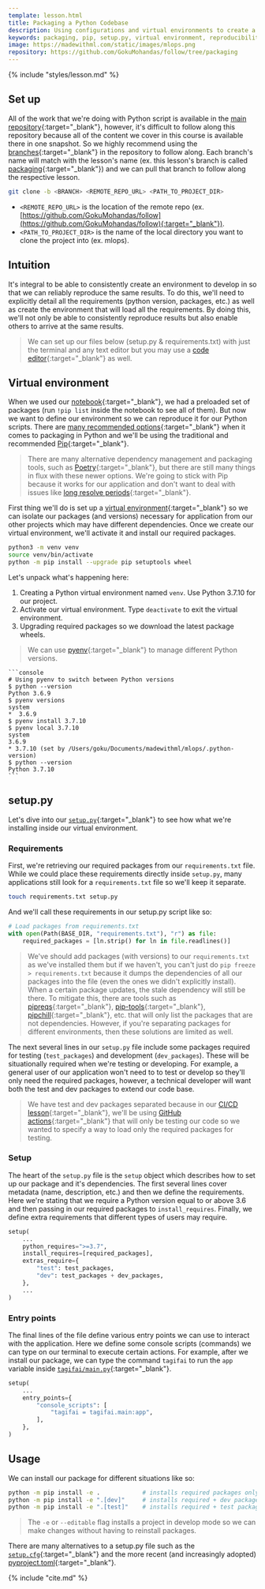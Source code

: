 ```yaml
---
template: lesson.html
title: Packaging a Python Codebase
description: Using configurations and virtual environments to create a setting for reproducing results.
keywords: packaging, pip, setup.py, virtual environment, reproducibility, mlops, applied ml, machine learning, ml in production, machine learning in production, applied machine learning
image: https://madewithml.com/static/images/mlops.png
repository: https://github.com/GokuMohandas/follow/tree/packaging
---
```


{% include "styles/lesson.md" %}

## Set up

All of the work that we're doing with Python script is available in the [main repository](https://github.com/GokuMohandas/MLOps){:target="_blank"}, however, it's difficult to follow along this repository because all of the content we cover in this course is available there in one snapshot. So we highly recommend using the [branches](https://github.com/GokuMohandas/follow/branches){:target="_blank"} in the repository to follow along. Each branch's name will match with the lesson's name (ex. this lesson's branch is called [packaging](https://github.com/GokuMohandas/follow/tree/packaging){:target="_blank"}) and we can pull that branch to follow along the respective lesson.

```bash
git clone -b <BRANCH> <REMOTE_REPO_URL> <PATH_TO_PROJECT_DIR>
```

- `<REMOTE_REPO_URL>` is the location of the remote repo (ex. [https://github.com/GokuMohandas/follow](https://github.com/GokuMohandas/follow){:target="_blank"}).
- `<PATH_TO_PROJECT_DIR>` is the name of the local directory you want to clone the project into (ex. mlops).

## Intuition

It's integral to be able to consistently create an environment to develop in so that we can reliably reproduce the same results. To do this, we'll need to explicitly detail all the requirements (python version, packages, etc.) as well as create the environment that will load all the requirements. By doing this, we'll not only be able to consistently reproduce results but also enable others to arrive at the same results.

> We can set up our files below (setup.py & requirements.txt) with just the terminal and any text editor but you may use a [code editor](organization.md#editor){:target="_blank"} as well.

## Virtual environment

When we used our [notebook](https://colab.research.google.com/github/GokuMohandas/MLOps/blob/main/notebooks/tagifai.ipynb){:target="_blank"}, we had a preloaded set of packages (run `!pip list` inside the notebook to see all of them). But now we want to define our environment so we can reproduce it for our Python scripts. There are [many recommended options](https://packaging.python.org/guides/tool-recommendations/){:target="_blank"} when it comes to packaging in Python and we'll be using the traditional and recommended [Pip](https://pip.pypa.io/en/stable/){:target="_blank"}.

> There are many alternative dependency management and packaging tools, such as [Poetry](https://python-poetry.org/){:target="_blank"}, but there are still many things in flux with these newer options. We're going to stick with Pip because it works for our application and don't want to deal with issues like [long resolve periods](https://github.com/python-poetry/poetry/issues/2094){:target="_blank"}.

First thing we'll do is set up a [virtual environment](https://docs.python.org/3/library/venv.html){:target="_blank"} so we can isolate our packages (and versions) necessary for application from our other projects which may have different dependencies. Once we create our virtual environment, we'll activate it and install our required packages.

```bash
python3 -m venv venv
source venv/bin/activate
python -m pip install --upgrade pip setuptools wheel
```

Let's unpack what's happening here:

1. Creating a Python virtual environment named `venv`. Use Python 3.7.10 for our project.
2. Activate our virtual environment. Type `deactivate` to exit the virtual environment.
3. Upgrading required packages so we download the latest package wheels.

> We can use [pyenv](https://github.com/pyenv/pyenv){:target="_blank"} to manage different Python versions.

<div class="animated-code">

    ```console
    # Using pyenv to switch between Python versions
    $ python --version
    Python 3.6.9
    $ pyenv versions
    system
    *  3.6.9
    $ pyenv install 3.7.10
    $ pyenv local 3.7.10
    system
    3.6.9
    * 3.7.10 (set by /Users/goku/Documents/madewithml/mlops/.python-version)
    $ python --version
    Python 3.7.10
    ```

</div>
<script src="../../../static/js/termynal.js"></script>

## setup.py

Let's dive into our [`setup.py`](https://github.com/GokuMohandas/MLOps/blob/main/setup.py){:target="_blank"} to see how what we're installing inside our virtual environment.

### Requirements

First, we're retrieving our required packages from our `requirements.txt` file. While we could place these requirements directly inside `setup.py`, many applications still look for a `requirements.txt` file so we'll keep it separate.

```bash
touch requirements.txt setup.py
```

And we'll call these requirements in our setup.py script like so:

```python linenums="10"
# Load packages from requirements.txt
with open(Path(BASE_DIR, "requirements.txt"), "r") as file:
    required_packages = [ln.strip() for ln in file.readlines()]
```

> We've should add packages (with versions) to our `requirements.txt` as we've installed them but if we haven't, you can't just do `pip freeze > requirements.txt` because it dumps the dependencies of all our packages into the file (even the ones we didn't explicitly install). When a certain package updates, the stale dependency will still be there. To mitigate this, there are tools such as [pipreqs](https://github.com/bndr/pipreqs){:target="_blank"}, [pip-tools](https://github.com/jazzband/pip-tools){:target="_blank"}, [pipchill](https://github.com/rbanffy/pip-chill){:target="_blank"}, etc. that will only list the packages that are not dependencies. However, if you're separating packages for different environments, then these solutions are limited as well.

The next several lines in our `setup.py` file include some packages required for testing (`test_packages`) and development (`dev_packages`). These will be situationally required when we're testing or developing. For example, a general user of our application won't need to to test or develop so they'll only need the required packages, however, a technical developer will want both the test and dev packages to extend our code base.

> We have test and dev packages separated because in our [CI/CD lesson](cicd.md){:target="_blank"}, we'll be using [GitHub actions](https://github.com/features/actions){:target="_blank"} that will only be testing our code so we wanted to specify a way to load only the required packages for testing.

### Setup

The heart of the `setup.py` file is the `setup` object which describes how to set up our package and it's dependencies. The first several lines cover metadata (name, description, etc.) and then we define the requirements. Here we're stating that we require a Python version equal to or above 3.6 and then passing in our required packages to `install_requires`. Finally, we define extra requirements that different types of users may require.

```python linenums="53"
setup(
    ...
    python_requires=">=3.7",
    install_requires=[required_packages],
    extras_require={
        "test": test_packages,
        "dev": test_packages + dev_packages,
    },
    ...
)
```

### Entry points

The final lines of the file define various entry points we can use to interact with the application. Here we define some console scripts (commands) we can type on our terminal to execute certain actions. For example, after we install our package, we can type the command `tagifai` to run the `app` variable inside [`tagifai/main.py`](https://github.com/GokuMohandas/MLOps/blob/main/tagifai/main.py){:target="_blank"}.

```python linenums="59"
setup(
    ...
    entry_points={
        "console_scripts": [
            "tagifai = tagifai.main:app",
        ],
    },
)
```

## Usage

We can install our package for different situations like so:
```bash
python -m pip install -e .            # installs required packages only
python -m pip install -e ".[dev]"     # installs required + dev packages
python -m pip install -e ".[test]"    # installs required + test packages
```

> The `-e` or `--editable` flag installs a project in develop mode so we can make changes without having to reinstall packages.

There are many alternatives to a setup.py file such as the [`setup.cfg`](https://docs.python.org/3/distutils/configfile.html){:target="_blank"} and the more recent (and increasingly adopted) [pyproject.toml](https://github.com/GokuMohandas/MLOps/blob/main/pyproject.toml){:target="_blank"}.

<!-- Citation -->
{% include "cite.md" %}